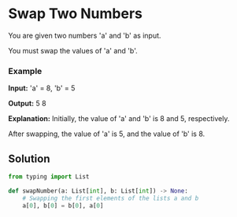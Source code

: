 # Swap Two Numbers


You are given two numbers 'a' and 'b' as input.

You must swap the values of 'a' and 'b'.

### Example
**Input:**
'a' = 8, 'b' = 5

**Output:**
5 8

**Explanation:**
Initially, the value of 'a' and 'b' is 8 and 5, respectively.

After swapping, the value of 'a' is 5, and the value of 'b' is 8.

## Solution

```python
from typing import List

def swapNumber(a: List[int], b: List[int]) -> None:
    # Swapping the first elements of the lists a and b
    a[0], b[0] = b[0], a[0]
```